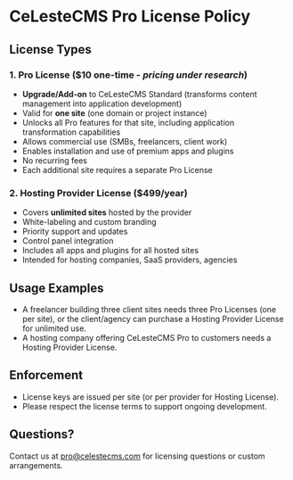 # CeLesteCMS Pro License Policy

## License Types

### 1. Pro License ($10 one-time - *pricing under research*)
- **Upgrade/Add-on** to CeLesteCMS Standard (transforms content management into application development)
- Valid for **one site** (one domain or project instance)
- Unlocks all Pro features for that site, including application transformation capabilities
- Allows commercial use (SMBs, freelancers, client work)
- Enables installation and use of premium apps and plugins
- No recurring fees
- Each additional site requires a separate Pro License

### 2. Hosting Provider License ($499/year)
- Covers **unlimited sites** hosted by the provider
- White-labeling and custom branding
- Priority support and updates
- Control panel integration
- Includes all apps and plugins for all hosted sites
- Intended for hosting companies, SaaS providers, agencies

## Usage Examples
- A freelancer building three client sites needs three Pro Licenses (one per site), or the client/agency can purchase a Hosting Provider License for unlimited use.
- A hosting company offering CeLesteCMS Pro to customers needs a Hosting Provider License.

## Enforcement
- License keys are issued per site (or per provider for Hosting License).
- Please respect the license terms to support ongoing development.

## Questions?
Contact us at pro@celestecms.com for licensing questions or custom arrangements.
